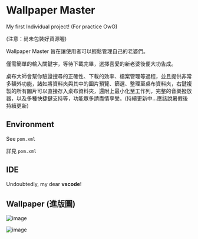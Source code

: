 # Wallpaper Master

My first Individual project! (For practice OwO)

(注意：尚未包裝好資源喔)

Wallpaper Master 旨在讓使用者可以輕鬆管理自己的老婆們。

僅需簡單的輸入關鍵字，等待下載完畢，選擇喜愛的新老婆後便大功告成。

桌布大師會幫你驗證搜尋的正確性、下載的效率、檔案管理等過程，並且提供非常多額外功能，諸如將資料夾與其中的圖片預覽、篩選、整理至桌布資料夾，右鍵複製的所有圖片可以直接存入桌布資料夾，還附上最小化至工作列，完整的音樂撥放器，以及多種快捷鍵支持等，功能眾多請盡情享受。(持續更新中...應該說暑假後持續更新)

## Environment

See `pom.xml`

詳見 `pom.xml`

## IDE

Undoubtedly, my dear **vscode**!

## Wallpaper (進版圖)

![image](https://i.imgur.com/OqV05rM.jpg)

![image](https://i.imgur.com/2vX9WQz.jpeg)
